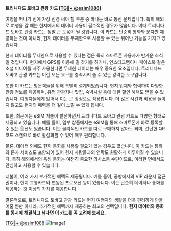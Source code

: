 **트리니다드 토바고 관광 카드 [[TG💪+ @esim1088](https://t.me/s/esim1088)]**

여행을 떠나기 전에 가장 신경 써야 할 부분 중 하나는 바로 통신 문제입니다. 특히 해외로 여행을 갈 때는 현지에서의 데이터 사용이 필수적인 경우가 많습니다. 이때 트리니다드 토바고 관광 카드는 정말 큰 도움이 될 것입니다. 이 카드는 단순히 통화와 문자만 제공하는 것이 아니라, 현지 데이터를 무제한으로 사용할 수 있는 뛰어난 기능을 가지고 있습니다.

현지 데이터를 무제한으로 사용할 수 있다는 점은 특히 스마트폰 사용자가 반가운 소식일 것입니다. 현지에서 GPS를 이용해 길 찾기를 하거나, 인스타그램이나 페이스북 같은 소셜 미디어를 자주 사용한다면 무제한 데이터는 매우 중요한 요소입니다. 트리니다드 토바고 관광 카드는 이런 모든 요구를 충족시켜 줄 수 있는 강력한 도구입니다.

또한 이 카드는 방문객들을 위해 특별히 설계되었습니다. 현지 업체와 협력하여 다양한 관광 정보를 제공하며, 유명 관광지나 맛집, 숙박시설 등에 대한 할인 혜택도 받을 수 있습니다. 여행자들에게 있어서 이는 큰 장점으로 작용합니다. 더 많은 시간과 비용을 들이지 않고도 현지의 매력을 더 깊이 느낄 수 있게 됩니다.

또한, 최근에는 eSIM 기술이 발전하면서 트리니다드 토바고 관광 카드도 다양한 형태로 제공되고 있습니다. 예를 들어, 일부 상품에서는 eSIM을 통해 스마트폰에 바로 등록할 수 있는 옵션도 있습니다. 이는 물리적인 카드를 따로 구매하지 않아도 되며, 간단한 QR 코드 스캔으로 바로 활성화할 수 있어 매우 편리합니다.

물론, 데이터 외에도 현지 통화를 사용할 필요가 있는 경우도 많습니다. 이 카드는 통화와 문자 서비스도 포함되어 있어 현지 사람들과의 연락도 원활하게 이루어질 수 있습니다. 특히 해외에서의 음성 통화는 여전히 중요한 의사소통 수단이므로, 이러한 면에서도 안심하고 사용할 수 있습니다.

더불어, 여러 가지 부가적인 혜택도 제공됩니다. 예를 들어, 공항에서의 VIP 라운지 접근권이나, 현지 교통카드와 연동된 프로모션 등이 있습니다. 이는 단순히 데이터나 통화를 제공하는 것 이상의 가치를 제공합니다.

결론적으로, 트리니다드 토바고 관광 카드는 현지 여행자의 생활을 더욱 편리하게 만들어줄 뿐만 아니라, 추가적인 혜택까지 제공하는 최고의 선택입니다. **현지 데이터와 통화를 동시에 해결하고 싶다면 이 카드를 꼭 고려해 보세요.** 

[[TG💪+ @esim1088](https://t.me/s/esim1088) ![Image](https://i.postimg.cc/Y0z9fWf4/image.png)]
